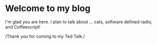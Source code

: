 # Welcome to my blog

I'm glad you are here. I plan to talk about ... cats, software defined radio, and Coffeescript!

/Thank you for coming to my Ted Talk./
